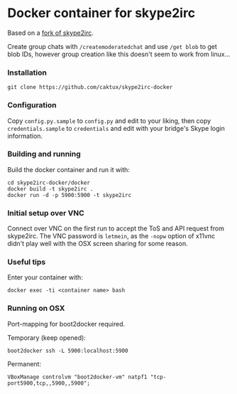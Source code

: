 Docker container for skype2irc
===

Based on a [fork of skype2irc](https://github.com/caktux/skype2irc).

Create group chats with `/createmoderatedchat` and use `/get blob` to get blob IDs, however group creation like this doesn't seem to work from linux...

### Installation
```
git clone https://github.com/caktux/skype2irc-docker
```

### Configuration

Copy `config.py.sample` to `config.py` and edit to your liking, then copy `credentials.sample` to `credentials` and edit with your bridge's Skype login information.

### Building and running

Build the docker container and run it with:

```
cd skype2irc-docker/docker
docker build -t skype2irc .
docker run -d -p 5900:5900 -t skype2irc
```

### Initial setup over VNC

Connect over VNC on the first run to accept the ToS and API request from skype2irc. The VNC password is `letmein`, as the `-nopw` option of x11vnc didn't play well with the OSX screen sharing for some reason.

### Useful tips

Enter your container with:
```
docker exec -ti <container name> bash
```


### Running on OSX

Port-mapping for boot2docker required.

Temporary (keep opened):
```
boot2docker ssh -L 5900:localhost:5900
```

Permanent:
```
VBoxManage controlvm "boot2docker-vm" natpf1 "tcp-port5900,tcp,,5900,,5900";
```
